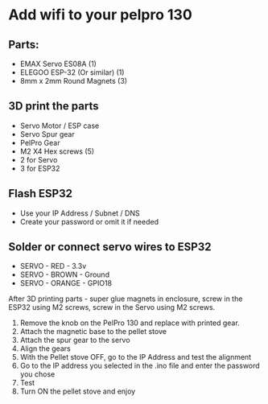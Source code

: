 # Add wifi to your pelpro 130
## Parts: 
- EMAX Servo ES08A (1)
- ELEGOO ESP-32 (Or similar) (1)
- 8mm x 2mm Round Magnets (3)

## 3D print the parts
- Servo Motor / ESP case
- Servo Spur gear
- PelPro Gear
- M2 X4 Hex screws (5)
-   2 for Servo
-   3 for ESP32

## Flash ESP32
- Use your IP Address / Subnet / DNS
- Create your password or omit it if needed

## Solder or connect servo wires to ESP32
- SERVO  -  RED    -  3.3v
- SERVO  -  BROWN  -  Ground
- SERVO  -  ORANGE -  GPIO18

After 3D printing parts - super glue magnets in enclosure, screw in the ESP32 using M2 screws, screw in the Servo using M2 screws.

1. Remove the knob on the PelPro 130 and replace with printed gear.
2. Attach the magnetic base to the pellet stove
3. Attach the spur gear to the servo
4. Align the gears
5. With the Pellet stove OFF, go to the IP Address and test the alignment
6. Go to the IP address you selected in the .ino file and enter the password you chose
7. Test
8. Turn ON the pellet stove and enjoy
